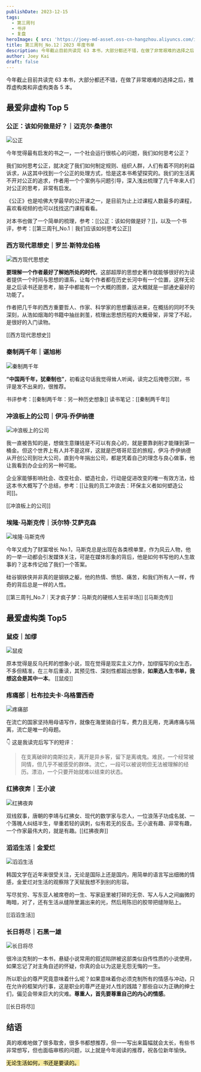 ```yaml
---
publishDate: 2023-12-15
tags:
  - 第三周刊
  - 书评
  - 复盘
heroImage: { src: 'https://joey-md-asset.oss-cn-hangzhou.aliyuncs.com/img/202312271811190.jpeg', inferSize: true}
title: 第三周刊_No.12｜2023 年度书单
description: 今年截止目前共读完 63 本书，大部分都还不错，在做了非常艰难的选择之后，推荐虚构类和非虚构类各 5 本。
author: Joey Kai
draft: false
---
```

今年截止目前共读完 63 本书，大部分都还不错，在做了非常艰难的选择之后，推荐虚构类和非虚构类各 5 本。

## 最爱非虚构 Top 5

### 公正：该如何做是好？｜迈克尔·桑德尔
![公正](https://joey-md-asset.oss-cn-hangzhou.aliyuncs.com/img/202312271755715.png)


今年觉得最有启发的书之一，一个社会运行很核心的问题，我们如何思考公正？

我们如何思考公正，就决定了我们如何制定规则、组织人群，人们有着不同的利益诉求，从这其中找到一个公正的处理方式，恰是这本书希望探究的。我们的生活离不开对公正的追求，作者用一个个案例与问题引导，深入浅出梳理了几千年来人们对公正的思考，非常有启发。

《公正》也是哈佛大学最早的公开课之一，是目前为止上过课程人数最多的课程，喜欢看视频的也可以找找这门课程看看。

对本书也做了一个简单的梳理，参考：[[公正：该如何做是好？]]，以及一个书评，参考：[[第三周刊_No.1｜我们应该如何思考公正]]

### 西方现代思想史｜罗兰·斯特龙伯格

![西方现代思想史](https://joey-md-asset.oss-cn-hangzhou.aliyuncs.com/img/202312271756194.png)

**要理解一个作者最好了解她所处的时代**，这部超厚的思想史著作就能够很好的为读者提供一个时间与思想的谱系，让每个作者都在历史长河中有一个位置，这样无论是之后读书还是思考，脑子中都能有一个大概的图景，这大概就是一部通史最好的功能了。

作者把几千年的西方重要哲人、作家、科学家的思想囊括进来，在概括的同时不失深刻，从浩如烟海的书籍中抽丝剥茧，梳理出思想历程的大概骨架，非常了不起，是很好的入门读物。

[[西方现代思想史]]

### 秦制两千年｜谌旭彬

![秦制两千年](https://joey-md-asset.oss-cn-hangzhou.aliyuncs.com/img/202312271756067.png)

**“中国两千年，犹秦制也”**，初看这句话我觉得耸人听闻，读完之后掩卷沉默，书评是发不出来的，很推荐。

书评参考：[[秦制两千年：另一种历史想象]]
读书笔记：[[秦制两千年]]

### 冲浪板上的公司｜伊冯·乔伊纳德

![冲浪板上的公司](https://joey-md-asset.oss-cn-hangzhou.aliyuncs.com/img/202312271757707.png)

我一直被告知的是，想做生意赚钱是不可以有良心的，就是要靠剥削才能赚到第一桶金。但这个世界上有人并不是这样，这就是巴塔哥尼亚的旅程，伊冯·乔伊纳德从开创公司到壮大公司，直到今年捐出公司，都是凭着自己的理念与良心做事，他让我看到办企业的另一种可能。

企业家能够影响社会、改变社会、塑造社会，行动是促进改变的唯一有效方法，给这本书大概写了个总结，参考：[[让我的员工冲浪去：环保主义者如何塑造公司]]。

[[冲浪板上的公司]]

### 埃隆·马斯克传｜沃尔特·艾萨克森

![埃隆·马斯克传](https://joey-md-asset.oss-cn-hangzhou.aliyuncs.com/img/202312271757604.png)

今年又成为了财富增长 No.1，马斯克总是出现在各类榜单里，作为风云人物，他的一举一动都会引发媒体关注，可是在媒体形象的背后，他是如何书写他的人生故事的？这本传记给了我们一个答案。

硅谷钢铁侠并非真的是钢铁之躯，他的热情、愤怒、痛苦，和我们所有人一样，传奇的背后总是一样的人性。

[[第三周刊_No.7｜天才疯子梦：马斯克的硬核人生前半场]]
[[马斯克传]]

## 最爱虚构类 Top5

### 鼠疫｜加缪
![鼠疫](https://joey-md-asset.oss-cn-hangzhou.aliyuncs.com/img/202312271755992.png)

原本觉得是反乌托邦的想象小说，现在觉得是现实主义力作，加缪描写的众生态，不多但精准，在三年后重读，其预见性、深刻性都超出想象，**如果选人生书单，我想这会是其中一本**。
[[鼠疫]]

### 疼痛部｜杜布拉夫卡·乌格雷西奇

![疼痛部](https://joey-md-asset.oss-cn-hangzhou.aliyuncs.com/img/202312271758763.png)

在流亡的国家坚持用母语写作，就像在海里骑自行车，费力且无用，充满疼痛与隔离，流亡是唯一的母题。

👇 这是我读完后写下的短评：
>在支离破碎的南斯拉夫，离开是异乡客，留下是离魂鬼。难民，一个经常被同情，但几乎不被感受的群体。流亡，一段可以被说明但无法被理解的经历。漂泊，一个只要开始就难以结束的状态。

### 红拂夜奔｜王小波

![红拂夜奔](https://joey-md-asset.oss-cn-hangzhou.aliyuncs.com/img/202312271758083.png)

双线叙事，唐朝的李靖与红拂女、现代的数学家与恋人，一位浪荡子功成名就、一个落魄人纠结半生，举重若轻的讽刺，似有若无的反击。王小波有趣、非常有趣，一个作家最伟大的，就是有趣。[[红拂夜奔]]

### 滔滔生活｜金爱烂

![滔滔生活](https://joey-md-asset.oss-cn-hangzhou.aliyuncs.com/img/202312271758184.png)

韩国文学在近年来很受关注，无论是国际上还是国内，用简单的语言写出细微的情感，金爱烂对生活的观察除了天赋我想不到别的形容。

写尽贫穷、写东亚人被席卷的一生、写家庭里被打碎的无奈、写人与人之间幽微的晦暗，对了，还有生活从缝隙里漏出来的光，然后用陈旧的胶带把缝隙贴上。

[[滔滔生活]]

### 长日将尽｜石黑一雄

![长日将尽](https://joey-md-asset.oss-cn-hangzhou.aliyuncs.com/img/202312271759735.png)

很冷淡克制的一本书，悬疑小说常用的叙述陷阱被这部类似自传性质的小说使用，如果忘记了对主角自述的怀疑，你真的会以为这是无怨无悔的一生。

所以职业的尊严究竟意味着什么呢？如果意味着你必须克制所有的情感与冲动，只在允许的框架内行事，这是职业的尊严还是对人性的践踏？那些自以为正确的绅士们，偏见会带来巨大的灾难。**尊重人，首先要尊重自己的内心的情感**。

[[长日将尽]]

## 结语

真的艰难地做了很多取舍，很多书都想推荐，但一一写出来篇幅就会太长，有些书非常想写，但也面临审核的问题，以上就是今年阅读的推荐，祝各位新年愉快。

<mark style="background: #F6E99E;">无论生活如何，书还是要读的。</mark>